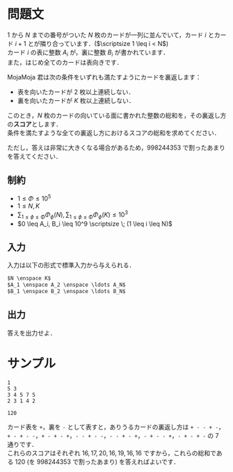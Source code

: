問題文
=====
$1$ から $N$ までの番号がついた $N$ 枚のカードが一列に並んでいて，カード $i$ とカード $i+1$ とが隣り合っています．($\scriptsize 1 \leq i < N$)  
カード $i$ の表に整数 $A_i$ が，裏に整数 $B_i$ が書かれています．  
また，はじめ全てのカードは表向きです．  

MojaMoja 君は次の条件をいずれも満たすようにカードを裏返します：
- 表を向いたカードが $2$ 枚以上連続しない．
- 裏を向いたカードが $K$ 枚以上連続しない．

このとき，$N$ 枚のカードの向いている面に書かれた整数の総和を，その裏返し方の**スコア**とします．  
条件を満たすような全ての裏返し方におけるスコアの総和を求めてください．

ただし，答えは非常に大きくなる場合があるため，$998244353$ で割ったあまりを答えてください．



制約
-----
- $1 \leq \Phi \leq 10^5$
- $1 \leq N, K$
- $\displaystyle \sum_{1 \leq \phi \leq \Phi} \Phi_{\phi}(N), \sum_{1 \leq \phi \leq \Phi} \Phi_{\phi}(K) \leq 10^3$
- $0 \leq A_i, B_i \leq 10^9 \scriptsize \; (1 \leq i \leq N)$

入力
-----
入力は以下の形式で標準入力から与えられる．
```md
$N \enspace K$  
$A_1 \enspace A_2 \enspace \ldots A_N$  
$B_1 \enspace B_2 \enspace \ldots B_N$  
```

出力
-----
答えを出力せよ．  

サンプル
=====
```入力例1
1
5 3
3 4 5 7 5
2 3 1 4 2
```
```出力例1
120
```

カード表を `+`，裏を `-` として表すと，ありうるカードの裏返し方は `+ - - + -`，`+ - + - -`，`+ - + - +`，`- - + - -`，`- - + - +`，`- + - - +`，`- + - + -` の $7$ 通りです．  
これらのスコアはそれぞれ $16, 17, 20, 16, 19, 16, 16$ ですから，これらの総和である $120$ (を $998244353$ で割ったあまり) を答えればよいです．
